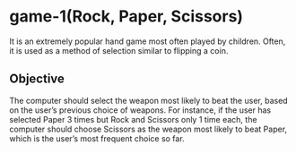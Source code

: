 
game-1(Rock, Paper, Scissors)
=============================

It is an extremely popular hand game most often played by children. Often, it is used as a method of selection similar to flipping a coin.

Objective
---------
The computer should select the weapon most likely to beat the user, based on the user’s previous choice of weapons. For instance, if the user has selected Paper 3 times but Rock and Scissors only 1 time each, the computer should choose Scissors as the weapon most likely to beat Paper, which is the user’s most frequent choice so far.

